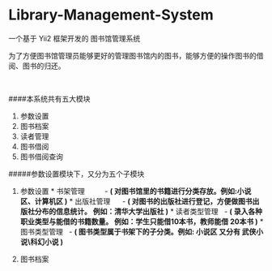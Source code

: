 # Library-Management-System
一个基于 Yii2 框架开发的 图书馆管理系统


为了方便图书馆管理员能够更好的管理图书馆内的图书，能够方便的操作图书的借阅、图书的归还。

<br/>

####本系统共有五大模块
  1.  参数设置
  2.  图书档案
  3.  读者管理
  4.  图书借阅
  5.  图书借阅查询
  

#####参数设置模块下，又分为五个子模块
  1. 参数设置
    * 书架管理 &nbsp;&nbsp; &nbsp;&nbsp;&nbsp;&nbsp;&nbsp;&nbsp;- **( 对图书馆里的书籍进行分类存放。例如:小说区、计算机区 )**
    * 出版社管理 &nbsp;&nbsp;&nbsp;&nbsp;&nbsp;- **( 对图书的出版社进行登记，方便做图书出版社分布的信息统计。 例如：清华大学出版社 )**
    * 读者类型管理 &nbsp; - **( 录入各种职业类型与能借的书籍数量。 例如：学生只能借10本书，教师能借 20本书 )**
    * 图书类型管理 &nbsp; - **( 图书类型属于书架下的子分类。例如: 小说区 又分有 武侠小说\科幻小说  )**

  2. 图书档案
